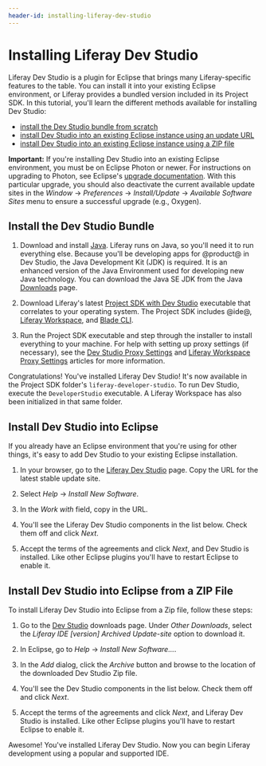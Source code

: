 ```yaml
---
header-id: installing-liferay-dev-studio
---
```


# Installing Liferay Dev Studio

Liferay Dev Studio is a plugin for Eclipse that brings many Liferay-specific
features to the table. You can install it into your existing Eclipse
environment, or Liferay provides a bundled version included in its Project SDK.
In this tutorial, you'll learn the different methods available for installing
Dev Studio:

- [install the Dev Studio bundle from scratch](#install-the-liferay-ide-bundle)
- [install Dev Studio into an existing Eclipse instance using an update URL](#install-liferay-ide-into-eclipse)
- [install Dev Studio into an existing Eclipse instance using a ZIP file](#install-liferay-ide-into-eclipse-from-a-zip-file)

**Important:** If you're installing Dev Studio into an existing Eclipse
environment, you must be on Eclipse Photon or newer. For instructions on
upgrading to Photon, see Eclipse's
[upgrade documentation](https://wiki.eclipse.org/FAQ_How_do_I_upgrade_Eclipse_IDE%3F#Upgrading_existing_Eclipse_IDE_and_Installed_Features_to_newer_release).
With this particular upgrade, you should also deactivate the current available
update sites in the *Window* &rarr; *Preferences* &rarr; *Install/Update* &rarr;
*Available Software Sites* menu to ensure a successful upgrade (e.g., Oxygen).

## Install the Dev Studio Bundle

1.  Download and install [Java](http://java.oracle.com). Liferay runs on Java,
    so you'll need it to run everything else. Because you'll be developing apps
    for @product@ in Dev Studio, the Java Development Kit (JDK) is required. It
    is an enhanced version of the Java Environment used for developing new Java
    technology. You can download the Java SE JDK from the Java
    [Downloads](http://www.oracle.com/technetwork/java/javase/downloads/index.html)
    page. 

2.  Download Liferay's latest
    [Project SDK with Dev Studio](https://sourceforge.net/projects/lportal/files/Liferay%20IDE/)
    executable that correlates to your operating system. The Project SDK
    includes @ide@,
    [Liferay Workspace](/developer/reference/-/knowledge_base/7-2/liferay-workspace),
    and [Blade CLI](/developer/reference/-/knowledge_base/7-2/blade-cli).

3.  Run the Project SDK executable and step through the installer to install
    everything to your machine. For help with setting up proxy settings (if
    necessary), see the
    [Dev Studio Proxy Settings](/developer/reference/-/knowledge_base/7-2/setting-proxy-requirements-for-liferay-ide)
    and
    [Liferay Workspace Proxy Settings](/developer/reference/-/knowledge_base/7-2/setting-proxy-requirements-for-liferay-workspace)
    articles for more information.

Congratulations! You've installed Liferay Dev Studio! It's now available in the
Project SDK folder's `liferay-developer-studio`. To run Dev Studio, execute the
`DeveloperStudio` executable. A Liferay Workspace has also been initialized in
that same folder.

## Install Dev Studio into Eclipse

If you already have an Eclipse environment that you're using for other
things, it's easy to add Dev Studio to your existing Eclipse installation. 

1.  In your browser, go to the
    [Liferay Dev Studio](https://community.liferay.com/en_GB/project/-/asset_publisher/TyF2HQPLV1b5/content/ide-installation-instructions)
    page. Copy the URL for the latest stable update site. 

2.  Select *Help* &rarr; *Install New Software*. 

3.  In the *Work with* field, copy in the URL.

4.  You'll see the Liferay Dev Studio components in the list below. Check them
    off and click *Next*. 

5.  Accept the terms of the agreements and click *Next*, and Dev Studio is
    installed. Like other Eclipse plugins you'll have to restart Eclipse to
    enable it. 

## Install Dev Studio into Eclipse from a ZIP File

To install Liferay Dev Studio into Eclipse from a Zip file, follow these steps: 

1.  Go to the
    [Dev Studio](https://community.liferay.com/en_GB/project/-/asset_publisher/TyF2HQPLV1b5/content/ide-installation-instructions)
    downloads page. Under *Other Downloads*, select the *Liferay IDE [version]
    Archived Update-site* option to download it.

2.  In Eclipse, go to *Help* &rarr; *Install New Software...*. 

3.  In the *Add* dialog, click the *Archive* button and browse to the location
    of the downloaded Dev Studio Zip file.

4.  You'll see the Dev Studio components in the list below. Check them off and
    click *Next*. 

5.  Accept the terms of the agreements and click *Next*, and Liferay Dev Studio
    is installed. Like other Eclipse plugins you'll have to restart Eclipse to
    enable it.

Awesome! You've installed Liferay Dev Studio. Now you can begin Liferay
development using a popular and supported IDE.

